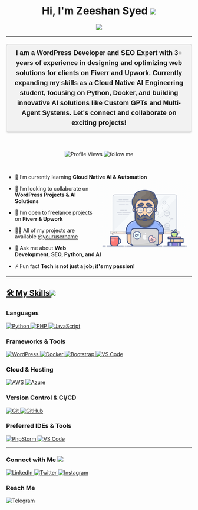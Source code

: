<!--First Heading-->
<h1 align="center">Hi, I'm Zeeshan Syed <img src="https://media.giphy.com/media/hvRJCLFzcasrR4ia7z/giphy.gif" width="35"></h1>
<!--Typing-->
<p align="center">
  <a href="https://github.com/DenverCoder1/readme-typing-svg"><img src="https://readme-typing-svg.herokuapp.com?lines=WordPress+Developer;SEO+Expert;Cloud+Native+AI+Engineer;Custom+GPTs+%7C+AI+Systems+Builder;Always%20Learning%20New%20Things&center=true&width=500&height=50"></a>
</p>
<!--Profile Summary-->
<hr/>
<h4 align="center" style="font-family: Arial, sans-serif; font-size: 18px; line-height: 1.5; text-align: center; margin: 20px auto; padding: 10px; max-width: 600px; background-color: #f2f2f2; border: 1px solid #ccc; border-radius: 5px; box-shadow: 0 2px 4px rgba(0, 0, 0, 0.1);">I am a WordPress Developer and SEO Expert with 3+ years of experience in designing and optimizing web solutions for clients on Fiverr and Upwork. Currently expanding my skills as a Cloud Native AI Engineering student, focusing on Python, Docker, and building innovative AI solutions like Custom GPTs and Multi-Agent Systems. Let's connect and collaborate on exciting projects!</h4>
<br>
<!--Profile Views & Followers-->
<p align="center"> 
  <img src="https://komarev.com/ghpvc/?username=yourusername&label=Profile%20views&color=0e75b6&style=plastic" alt="Profile Views" /> 
  <img src="https://img.shields.io/github/followers/yourusername?label=Follow&style=social" alt="follow me" />
</p>
<br/>

- 🌱 I’m currently learning **Cloud Native AI & Automation** <img align="right" style="width:16rem; height:auto" src="https://raw.githubusercontent.com/Elanza-48/Elanza-48/41a4790484e268102dfdab2b7c59d440d3ffafab/resources/img/geek.gif"/>

- 👯 I’m looking to collaborate on **WordPress Projects & AI Solutions**

- 🤝 I’m open to freelance projects on **Fiverr & Upwork**

- 👨‍💻 All of my projects are available [@yourusername](https://github.com/syed-zeeshan-haider)

- 💬 Ask me about **Web Development, SEO, Python, and AI**

- ⚡ Fun fact **Tech is not just a job; it's my passion!**


---

<h2 align="left"><u><b>🛠️ My Skills  </b></u><img src = "https://media2.giphy.com/media/QssGEmpkyEOhBCb7e1/giphy.gif?cid=ecf05e47a0n3gi1bfqntqmob8g9aid1oyj2wr3ds3mg700bl&rid=giphy.gif" width = 32px style="margin: 0 -5px;"></h2>

<h3 align="left">Languages</h3>
<p align="left">
  <a href="https://www.python.org/" target="_blank"> 
    <img src="https://img.shields.io/badge/Python-3670A0.svg?style=for-the-badge&logo=python&logoColor=white" alt="Python"/>
  </a>
  <a href="https://www.php.net/" target="_blank"> 
    <img src="https://img.shields.io/badge/PHP-777BB4.svg?style=for-the-badge&logo=php&logoColor=white" alt="PHP"/>
  </a>
  <a href="https://www.javascript.com/" target="_blank"> 
    <img src="https://img.shields.io/badge/JavaScript-F7DF1E.svg?style=for-the-badge&logo=javascript&logoColor=black" alt="JavaScript"/>
  </a>
</p>

<h3 align="left">Frameworks & Tools</h3>
<p align="left">
  <a href="https://wordpress.org/" target="_blank">
    <img src="https://img.shields.io/badge/WordPress-21759B.svg?style=for-the-badge&logo=wordpress&logoColor=white" alt="WordPress"/>
  </a>
  <a href="https://www.docker.com/" target="_blank">
    <img src="https://img.shields.io/badge/Docker-2496ED.svg?style=for-the-badge&logo=docker&logoColor=white" alt="Docker"/>
  </a>
  <a href="https://getbootstrap.com/" target="_blank">
    <img src="https://img.shields.io/badge/Bootstrap-563D7C.svg?style=for-the-badge&logo=bootstrap&logoColor=white" alt="Bootstrap"/>
  </a>
  <a href="https://code.visualstudio.com/" target="_blank">
    <img src="https://img.shields.io/badge/VS%20Code-007ACC.svg?style=for-the-badge&logo=visual-studio-code&logoColor=white" alt="VS Code"/>
  </a>
</p>

<h3 align="left">Cloud & Hosting</h3>
<p align="left">
  <a href="https://aws.amazon.com/" target="_blank">
    <img src="https://img.shields.io/badge/AWS-232F3E.svg?style=for-the-badge&logo=amazon-aws&logoColor=white" alt="AWS"/>
  </a>
  <a href="https://azure.microsoft.com/" target="_blank">
    <img src="https://img.shields.io/badge/Azure-0078D4.svg?style=for-the-badge&logo=microsoft-azure&logoColor=white" alt="Azure"/>
  </a>
</p>

<h3 align="left">Version Control & CI/CD</h3>
<p align="left">
  <a href="https://git-scm.com/" target="_blank">
    <img src="https://img.shields.io/badge/Git-F05032.svg?style=for-the-badge&logo=git&logoColor=white" alt="Git"/>
  </a>
  <a href="https://github.com/" target="_blank">
    <img src="https://img.shields.io/badge/GitHub-181717.svg?style=for-the-badge&logo=github&logoColor=white" alt="GitHub"/>
  </a>
</p>

<h3 align="left">Preferred IDEs & Tools</h3>
<p align="left"> 
  <a href="https://www.jetbrains.com/phpstorm/" target="_blank">
    <img src="https://img.shields.io/badge/PhpStorm-000000.svg?style=for-the-badge&logo=jetbrains&logoColor=white" alt="PhpStorm"/> 
  </a>
  <a href="https://code.visualstudio.com/" target="_blank">
    <img src="https://img.shields.io/badge/VS%20Code-007ACC.svg?style=for-the-badge&logo=visual-studio-code&logoColor=white" alt="VS Code"/> 
  </a>
</p>

---

<h3 align="left">Connect with Me <img src='https://raw.githubusercontent.com/ShahriarShafin/ShahriarShafin/main/Assets/handshake.gif' width="100px"></h3>

<p align="left">
  <a href="https://linkedin.com/in/thezeesyed" target="_blank">
    <img src="https://img.shields.io/badge/Linked%20In-0A66C2.svg?style=for-the-badge&logo=linkedin&logoColor=white" alt="LinkedIn"/>
  </a>
  <a href="https://x.com/thezeesyed" target="_blank">
    <img src="https://img.shields.io/badge/Twitter-1DA1F2.svg?style=for-the-badge&logo=twitter&logoColor=white" alt="Twitter"/>
  </a>
  <a href="https://instagram.com/thezeesyed" target="_blank">
    <img src="https://img.shields.io/badge/Instagram-C13584.svg?style=for-the-badge&logo=instagram&logoColor=white" alt="Instagram"/>
  </a>
</p>

<h3 align="left">Reach Me</h3>

<p align="left">
  <a href="https://t.me/yourprofile" target="_blank">
    <img src="https://img.shields.io/badge/Telegram-26A5E4.svg?style=for-the-badge&logo=telegram&logoColor=white" alt="Telegram"/>
  </a>
  <a href="mailto:zeeseo12@gmail.com?subject=Hello%20from%20GitHub" target="_blank">
    <img src="https://img.shields.io/badge/Gmail-BB001B.svg?style=for-the-badge
